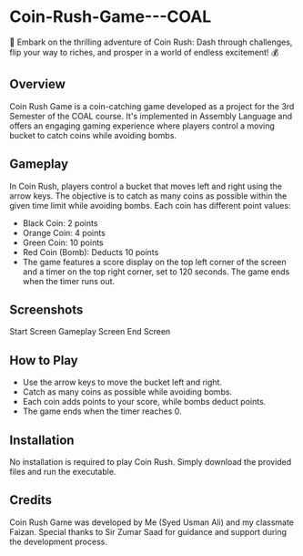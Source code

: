 # Coin-Rush-Game---COAL
 🌟 Embark on the thrilling adventure of Coin Rush: Dash through challenges, flip your way to riches, and prosper in a world of endless excitement! 💰

## Overview
Coin Rush Game is a coin-catching game developed as a project for the 3rd Semester of the COAL course. It's implemented in Assembly Language and offers an engaging gaming experience where players control a moving bucket to catch coins while avoiding bombs.

## Gameplay
In Coin Rush, players control a bucket that moves left and right using the arrow keys. The objective is to catch as many coins as possible within the given time limit while avoiding bombs. Each coin has different point values:

- Black Coin: 2 points
- Orange Coin: 4 points
- Green Coin: 10 points
- Red Coin (Bomb): Deducts 10 points
- The game features a score display on the top left corner of the screen and a timer on the top right corner, set to 120 seconds. The game ends when the timer runs out.

## Screenshots
Start Screen 
Gameplay Screen 
End Screen 

## How to Play
- Use the arrow keys to move the bucket left and right.
- Catch as many coins as possible while avoiding bombs.
- Each coin adds points to your score, while bombs deduct points.
- The game ends when the timer reaches 0.

## Installation
No installation is required to play Coin Rush. Simply download the provided files and run the executable.

## Credits
Coin Rush Game was developed by Me (Syed Usman Ali) and my classmate Faizan. Special thanks to Sir Zumar Saad for guidance and support during the development process.
